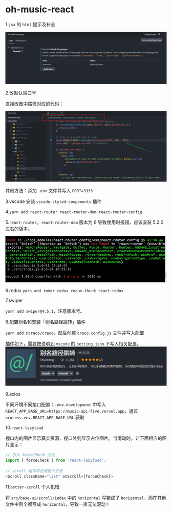 # oh-music-react

1.`jsx` 的 `html` 提示及补全

![html](images/2022-01-18-18-38-35.png)

2.改默认端口号

直接改图中路径对应的代码：

![port](images/2022-01-16-21-20-48.png)

其他方法：添加 `.env` 文件并写入 `PORT=3333`

3.vscode 安装 `vscode-styled-components` 插件

4.`yarn add react-router react-router-dom react-router-config`

5.`react-router`，`react-router-dom` 版本为 6 导致使用时报错，应该安装 5.2.0 左右的版本。

![react-dom-v6-error](images/2022-01-16-22-48-52.png)

6.redux
`yarn add immer redux redux-thunk react-redux`

7.swiper

`yarn add swiper@4.5.1`，注意版本号。

8.配置别名和安装「别名路径跳转」插件

`yarn add @craco/craco`，然后创建 `craco.config.js` 文件并写入配置

插件如下，需要按说明到 `vscode` 的 `setting.json` 下写入相关配置。
![别名extend](images/2022-01-19-12-07-53.png)

9.axios

不同环境不同接口配置：`.env.development` 中写入 `REACT_APP_BASE_URL=https://music-api-five.vercel.app`，通过 `process.env.REACT_APP_BASE_URL` 获取

10.`react-lazyload`

视口内的图片显示真实资源，视口外则显示占位图片。当滑动时，让下面相应的图片显示：

```js
// 引入 forceCheck 方法
import { forceCheck } from 'react-lazyload';

// scroll 组件中应用这个方法
<Scroll className="list" onScroll={forceCheck}>
```

11.`better-scroll` 个人犯错

将 `src/base-ui/scroll/index` 中的 `horizontal` 写错成了 `horizental`，而在其他文件中则全都写成 `horizontal`，导致一直无法滚动！
